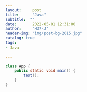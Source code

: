 ```yaml
---
layout:     post
title:      "Java"
subtitle:  ""
date:       2022-05-01 12:31:00
author:     "H37-J"
header-img: "img/post-bg-2015.jpg"
catalog: true
tags:
- Java
  
---
```


```java
class App {
    public static void main() {
        test();
    }
}
```


